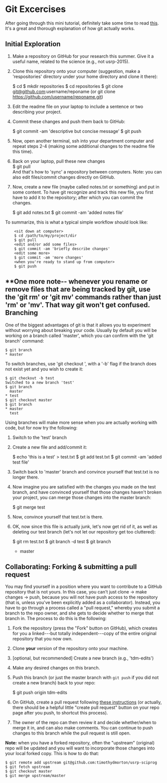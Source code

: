 Git Excercises
==============

After going through this mini tutorial, definitely take some time to read [this](http://www.sbf5.com/~cduan/technical/git/).  It's a great and thorough explanation of how git actually works.

Initial Exploration
-------------------

1. Make a repository on GitHub for your research this summer.  Give it a useful name, related to the science (e.g., not usrp-2015).  

2. Clone this repository onto your computer (suggestion, make a 'respositories' directory under your home directory and clone it there):

   $ cd
    	$ mkdir repositories
    	$ cd repositories
    	$ git clone git@github.com:username/reponame  (or git clone https://github.com/username/reponame.git)

3. Edit the readme file on your laptop to include a sentence or two describing your project.

4. Commit these changes and push them back to GitHub:

   $ git commit -am 'descriptive but concise message'
   	$ git push
   ​

5. Now, open another terminal, ssh into your department computer and repeat steps 2-4 (making some additional changes to the readme file this time).  

6. Back on your laptop, pull these new changes
   ​	
   $ git pull 
   ​	
   And that's how to 'sync' a repository between computers. Note: you can also edit files/commit changes directly on GitHub.  

7. Now, create a new file (maybe called notes.txt or something) and put in some content.  To have git recognize and track this new file, you first have to add it to the repository; after which you can commit the changes.

   $ git add notes.txt
   	$ git commit -am 'added notes file' 
   ​

To summarize, this is what a typical simple workflow should look like:

		<sit down at computer>
		$ cd /path/to/my/project/dir
		$ git pull
		<edit and/or add some files>
		$ git commit -am 'briefly describe changes'
		<edit some more>
		$ git commit -am 'more changes'
		<when you're ready to stand up from computer>
		$ git push

**One more note-- whenever you rename or remove files that are being tracked by git, use the 'git rm' or 'git mv' commands rather than just 'rm' or 'mv'.  That way git won't get confused. 
​	
Branching
------------

One of the biggest advantages of git is that it allows you to experiment without worrying about breaking your code.  Usually by default you will be working on a branch called 'master', which you can confirm with the 'git branch' command:

	$ git branch
	* master

To switch branches, use 'git checkout <newbranch>', with a '-b' flag if the branch does not exist yet and you wish to create it:

	$ git checkout -b test
	Switched to a new branch 'test'
	$ git branch
	  master
	* test
	$ git checkout master
	$ git branch
	* master
	  test

Using branches will make more sense when you are actually working with code, but for now try the following:

1. Switch to the 'test' branch
2. Create a new file and add/commit it:

   $ echo 'this is a test' > test.txt
   	$ git add test.txt
   	$ git commit -am 'added test file'

3. Switch back to 'master' branch and convince yourself that test.txt is no longer there.

4. Now imagine you are satisfied with the changes you made on the test branch, and have convinced yourself that those changes haven't broken your project, you can merge those changes into the master branch:

   $ git merge test

5. Now, convince yourself that test.txt is there.

6. OK, now since this file is actually junk, let's now get rid of it, as well as deleting our test branch (let's not let our repository get too cluttered):

   $ git rm test.txt
   	$ git branch -d test 
   	$ git branch
   	* master

Collaborating: Forking & submitting a pull request
---------------

You may find yourself in a position where you want to contribute to a GitHub repository that is not yours.  In this case, you can't just clone -> make changes -> push, because you will not have push access to the repository (that is, unless you've been explicitly added as a collaborator).  Instead, you have to go through a process called a "pull request," whereby you submit a branch to the repo owner, and she gets to decide whether to merge that branch in.  The process to do this is the following:

1.  Fork the repository (press the "Fork" button on GitHub), which creates for you a linked---but totally independent---copy of the entire original repository that you now own.
2. Clone **your** version of the repository onto your machine.
3. [optional, but recommended] Create a new branch (e.g., 'tdm-edits')
4. Make any desired changes on this branch.
5. Push this branch (or just the master branch with `git push` if you did not create a new branch) back to your repo:

   $ git push origin tdm-edits

6. On GitHub, create a pull request following [these instructions]( https://help.github.com/articles/creating-a-pull-request/) (or actually, there should be a helpful little "create pull request" button on your repo page after you push, to shortcut this process).
7. The owner of the repo can then review it and decide whether/when to merge it in, and can also make comments.  You can continue to push changes to this branch while the pull request is still open.

**Note:** when you have a forked repository, often the "upstream" (original) repo will be updated and you will want to incorporate those changes into your local forked copy.  This is how to do that:


	$ git remote add upstream git@github.com:timothydmorton/usrp-sciprog
	$ git fetch upstream
	$ git checkout master
	$ git merge upstream/master


